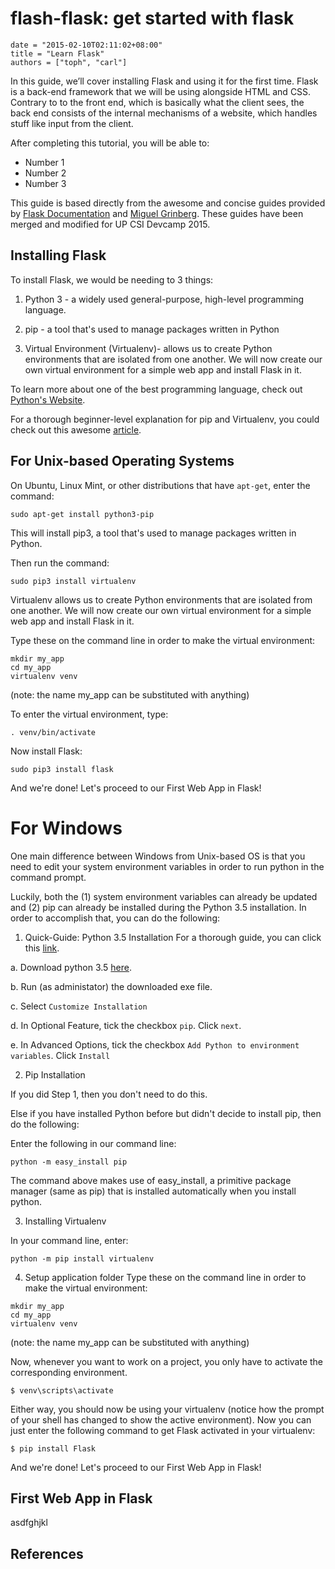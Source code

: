 # flash-flask: get started with flask

```
date = "2015-02-10T02:11:02+08:00"
title = "Learn Flask"
authors = ["toph", "carl"]
```

In this guide, we’ll cover installing Flask and using it for the first time. Flask is a back-end framework that we will be using alongside HTML and CSS. Contrary to to the front end, which is basically what the client sees, the back end consists of the internal mechanisms of a website, which handles stuff like input from the client.

After completing this tutorial, you will be able to:
* Number 1
* Number 2
* Number 3

This guide is based directly from the awesome and concise guides provided by [Flask Documentation](http://flask.pocoo.org/docs/0.10/) and [Miguel Grinberg](http://blog.miguelgrinberg.com/post/the-flask-mega-tutorial-part-i-hello-world). These guides have been merged and modified for UP CSI Devcamp 2015.

## Installing Flask

To install Flask, we would be needing to 3 things:
1. Python 3 - a widely used general-purpose, high-level programming language.

2. pip - a tool that's used to manage packages written in Python

3. Virtual Environment (Virtualenv)- allows us to create Python environments that are isolated from one another. We will now create our own
virtual environment for a simple web app and install Flask in it.

To learn more about one of the best programming language, check out [Python's Website](https://www.python.org/).

For a  thorough beginner-level explanation for pip and Virtualenv, you could check out this awesome [article](http://www.dabapps.com/blog/introduction-to-pip-and-virtualenv-python/).

For Unix-based Operating Systems
---
On Ubuntu, Linux Mint, or other distributions that have `apt-get`, enter the command:
```
sudo apt-get install python3-pip
```
This will install pip3, a tool that's used to manage packages written in Python.

Then run the command:
```
sudo pip3 install virtualenv
```
Virtualenv allows us to create Python environments that are isolated from one another. We will now create our own
virtual environment for a simple web app and install Flask in it.

Type these on the command line in order to make the virtual environment:
```
mkdir my_app
cd my_app
virtualenv venv
```
(note: the name my_app can be substituted with anything)

To enter the virtual environment, type:
```
. venv/bin/activate
```
Now install Flask:
```
sudo pip3 install flask
```

And we're done! Let's proceed to our First Web App in Flask!


For Windows
===
One main difference between Windows from Unix-based OS is that you need to edit your system environment variables in order to run python in the command prompt.

Luckily, both the (1) system environment variables can already be updated and (2) pip can already be installed during the Python 3.5 installation. In order to accomplish that, you can do the following:

1. Quick-Guide: Python 3.5 Installation
    For a thorough guide, you can click this [link](google.com).

  a. Download python 3.5 [here](https://www.python.org/downloads/).

  b. Run (as administator) the downloaded exe file.

  c. Select `Customize Installation`

  d. In Optional Feature, tick the checkbox `pip`. Click `next`.

  e. In Advanced Options, tick the checkbox `Add Python to environment variables`. Click `Install`

2. Pip Installation

  If you did Step 1, then you don't need to do this.

  Else if you have installed Python before but didn't decide to install pip, then do the following:

  Enter the following in our command line:
```
python -m easy_install pip
```
  The command above makes use of easy_install, a primitive package manager (same as pip) that is installed automatically when you install python.

3. Installing Virtualenv

  In your command line, enter:
```
python -m pip install virtualenv
```

4. Setup application folder
  Type these on the command line in order to make the virtual environment:
```
mkdir my_app
cd my_app
virtualenv venv
```
  (note: the name my_app can be substituted with anything)

  Now, whenever you want to work on a project, you only have to activate the corresponding environment.
```
$ venv\scripts\activate
```
  Either way, you should now be using your virtualenv (notice how the prompt of your shell has changed to show the active environment).
  Now you can just enter the following command to get Flask activated in your virtualenv:
```
$ pip install Flask
```

And we're done! Let's proceed to our First Web App in Flask!

## First Web App in Flask

asdfghjkl



## References
